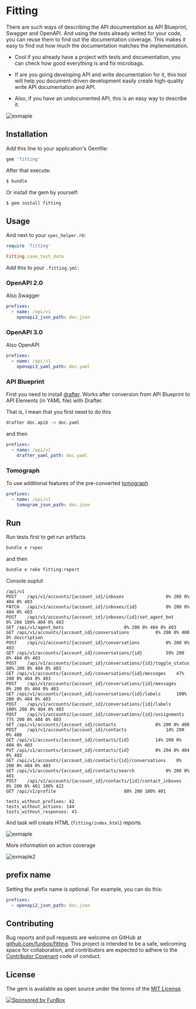 # Fitting
There are such ways of describing the API documentation as API Blueprint, Swagger and OpenAPI. And using the tests already writed for your code, you can reuse them to find out the documentation coverage.
This makes it easy to find out how much the documentation matches the implementation.

* Cool if you already have a project with tests and documentation, you can check how good everything is and fix microbags.

* If are you going developing API and  write documentation for it, this tool will help you document-driven development easily create high-quality write API documentation and API.

* Also, if you have an undocumented API, this is an easy way to describe it.

![exmaple](example.png)

## Installation
Add this line to your application's Gemfile:
```ruby
gem 'fitting'
```

After that execute:
```bash
$ bundle
```

Or install the gem by yourself:
```bash
$ gem install fitting
```

## Usage
And next to your `spec_helper.rb`:

```ruby
require 'fitting'

Fitting.save_test_data
```

Add this to your `.fitting.yml`:

### OpenAPI 2.0
Also Swagger

```yaml
prefixes:
  - name: /api/v1
    openapi2_json_path: doc.json
```

### OpenAPI 3.0
Also OpenAPI

```yaml
prefixes:
  - name: /api/v1
    openapi3_yaml_path: doc.yaml
```

### API Blueprint
First you need to install [drafter](https://github.com/apiaryio/drafter).
Works after conversion from API Blueprint to API Elements (in YAML file) with Drafter.

That is, I mean that you first need to do this

```bash
drafter doc.apib -o doc.yaml
```

and then

```yaml
prefixes:
  - name: /api/v1
    drafter_yaml_path: doc.yaml
```

### Tomograph

To use additional features of the pre-converted [tomograph](https://github.com/funbox/tomograph)

```yaml
prefixes:
  - name: /api/v1
    tomogram_json_path: doc.json
```

## Run
Run tests first to get run artifacts
```bash
bundle e rspec
```

and then
```bash
bundle e rake fitting:report
```

Console ouptut

```text
/api/v1
POST	/api/v1/accounts/{account_id}/inboxes				 0% 200 0% 404 0% 403
PATCH	/api/v1/accounts/{account_id}/inboxes/{id}			 0% 200 0% 404 0% 403
POST	/api/v1/accounts/{account_id}/inboxes/{id}/set_agent_bot	 0% 204 100% 404 0% 403
GET	/api/v1/agent_bots						 0% 200 0% 404 0% 403
GET	/api/v1/accounts/{account_id}/conversations			 0% 200 0% 400 0% description
POST	/api/v1/accounts/{account_id}/conversations			 0% 200 0% 403
GET	/api/v1/accounts/{account_id}/conversations/{id}		 59% 200 0% 404 0% 403
POST	/api/v1/accounts/{account_id}/conversations/{id}/toggle_status	 80% 200 0% 404 0% 403
GET	/api/v1/accounts/{account_id}/conversations/{id}/messages	 47% 200 0% 404 0% 403
POST	/api/v1/accounts/{account_id}/conversations/{id}/messages	 0% 200 0% 404 0% 403
GET	/api/v1/accounts/{account_id}/conversations/{id}/labels		 100% 200 0% 404 0% 403
POST	/api/v1/accounts/{account_id}/conversations/{id}/labels		 100% 200 0% 404 0% 403
POST	/api/v1/accounts/{account_id}/conversations/{id}/assignments	 77% 200 0% 404 0% 403
GET	/api/v1/accounts/{account_id}/contacts				 0% 200 0% 400
POST	/api/v1/accounts/{account_id}/contacts				 14% 200 0% 400
GET	/api/v1/accounts/{account_id}/contacts/{id}			 14% 200 0% 404 0% 403
PUT	/api/v1/accounts/{account_id}/contacts/{id}			 0% 204 0% 404 0% 403
GET	/api/v1/accounts/{account_id}/contacts/{id}/conversations	 0% 200 0% 404 0% 403
GET	/api/v1/accounts/{account_id}/contacts/search			 0% 200 0% 401
POST	/api/v1/accounts/{account_id}/contacts/{id}/contact_inboxes	 0% 200 0% 401 100% 422
GET	/api/v1/profile							 88% 200 100% 401

tests_without_prefixes: 42
tests_without_actions: 144
tests_without_responses: 43
```

And task will create HTML (`fitting/index.html`) reports.

![exmaple](example.png)

More information on action coverage

![exmaple2](example2.png)

## prefix name

Setting the prefix name is optional. For example, you can do this:

```yaml
prefixes:
  - openapi2_json_path: doc.json
```

## Contributing

Bug reports and pull requests are welcome on GitHub at [github.com/funbox/fitting](https://github.com/funbox/fitting).
This project is intended to be a safe, welcoming space for collaboration, and contributors are expected to adhere to the [Contributor Covenant](http://contributor-covenant.org) code of conduct.

## License

The gem is available as open source under the terms of the [MIT License](http://opensource.org/licenses/MIT).

[![Sponsored by FunBox](https://funbox.ru/badges/sponsored_by_funbox_centered.svg)](https://funbox.ru)
